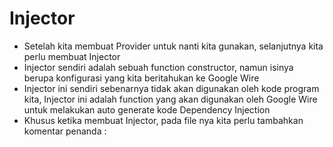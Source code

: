# Injector

- Setelah kita membuat Provider untuk nanti kita gunakan, selanjutnya kita perlu membuat Injector
- Injector sendiri adalah sebuah function constructor, namun isinya berupa konfigurasi yang kita beritahukan ke Google
  Wire
- Injector ini sendiri sebenarnya tidak akan digunakan oleh kode program kita, Injector ini adalah function yang akan
  digunakan oleh Google Wire untuk melakukan auto generate kode Dependency Injection
- Khusus ketika membuat Injector, pada file nya kita perlu tambahkan komentar penanda :
